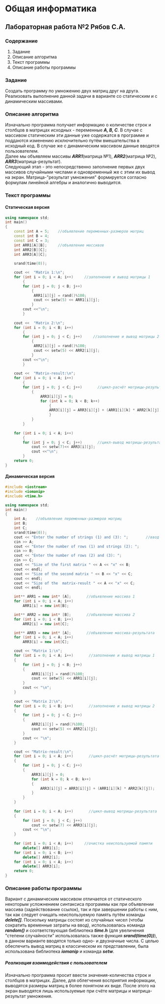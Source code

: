 # Общая информатика
## Лабораторная работа №2 Рябов С.А.
### Содержание  
1. Задание
2. Описание алгоритма
3. Текст программы
4. Описание работы программы   
### Задание
Создать программу по умножению двух матриц друг на друга. Реализовать выполнение данной задачи в варианте со статическим и с динамическим массивами.
### Описание алгоритма
Изначально программа получает информацию о количестве строк и столбцов в матрицах исходных - переменные ***A, B, C***.
В случае с массивом статическим эти данные уже содержатся в программе и поддаются изменению исключительно путём вмешательства в исходный код.
В случае же с динамическим массивом данные вводятся пользователем.  
Далее мы объявляем массивы ***ARR1***(матрица №1), ***ARR2***(матрица №2), ***ARR3***(матрица-результат).   
Следующий этап - это непосредственно заполнение первых двух массивов случайными числами и одновременный же с этим их вывод на экран. Матрица-"результат умножения" формируется согласно формулам линейной алгебры и аналогично выводится.
### Текст программы 
#### Статическая версия
```c++
using namespace std;
int main() 
{
    const int A = 5;    //объявление переменных-размеров матриц
    const int B = 4;
    const int C = 3;
    int ARR1[A][B];     //объявление массивов
    int ARR2[B][C];
    int ARR3[A][C];
    
    srand(time(0));

    cout <<  "Matrix 1:\n";     
    for (int i = 0; i < A; i++)     //заполнение и вывод матрицы 1
        {
        for (int j = 0; j < B; j++)
            {
             ARR1[i][j] = rand()%100;
             cout << setw(5) << ARR1[i][j];  
            }
        cout <<"\n";    
        }
        
    cout <<  "Matrix 2:\n";
    for (int i = 0; i < B; i++)
        {
        for (int j = 0; j < C; j++)     //заполнение и вывод матрицы 2
            {
             ARR2[i][j] = rand()%100;
             cout << setw(5) << ARR2[i][j];  
            }
        cout <<"\n";    
        }
        
    cout <<  "Matrix-result:\n";
    for (int i = 0; i < A; i++)
        {
        for (int j = 0; j < C; j++)       //цикл-расчёт матрицы-результата
            {
                ARR3[i][j] = 0;
                for (int k = 0; k < B; k++)
                    {
                    ARR3[i][j] = ARR3[i][j] + (ARR1[i][k] * ARR2[k][j]);
                    }
            }
        }
        
    for (int i = 0; i < A; i++)
        {
        for (int j = 0; j < C; j++)       //цикл-вывод матрицы-результата
            cout << setw(7)<< ARR3[i][j]; 
            cout <<"\n"; 
        }    
    return 0;
}  
```  
#### Динамическая версия
```c++
#include <iostream>
#include <iomanip>
#include <time.h>

using namespace std;
int main()
{
    int A;    //объявление переменных-размеров матриц
    int B;
    int C;
    srand(time(0));
    cout << "Enter the number of strings (1) and (3): ";        //ввод и элементы взаимодействия с пользователем
    cin >> A;
    cout << "Enter the number of rows (1) and strings (2): ";
    cin >> B;
    cout << "Enter the number of rows (2) and (3): ";
    cin >> C;
    cout << "Size of the first matrix " << A << "x" << B;
    cout << endl;
    cout << "Size of the second matrix " << B << "x" << C;
    cout << endl;
    cout << "Size of the  matrix-result " << A << "x" << C;
    cout << endl;

    int** ARR1 = new int* [A];       //объявление массива 1
    for (int i = 0; i < A; i++)
        ARR1[i] = new int[B];

    int** ARR2 = new int* [B];       //объявление массива 2       
    for (int i = 0; i < B; i++)
        ARR2[i] = new int[C];

    int** ARR3 = new int* [A];       //объявление массива-результата       
    for (int i = 0; i < A; i++)
        ARR3[i] = new int[C];

    cout << "Matrix 1:\n";
    for (int i = 0; i < A; i++)       //заполнение и вывод матрицы 1
    {
        for (int j = 0; j < B; j++)
        {
            ARR1[i][j] = rand()%100;
            cout << setw(5) << ARR1[i][j];
        }
        cout << "\n";
    }
    
    cout << "Matrix 2:\n";
    for (int i = 0; i < B; i++)       //заполнение и вывод матрицы 2
    {
        for (int j = 0; j < C; j++)
        {
            ARR2[i][j] = rand()%100;
            cout << setw(5) << ARR2[i][j];
        }
        cout << "\n";
    }

    cout << "Matrix-result:\n";
    for (int i = 0; i < A; i++)       //цикл-расчёт матрицы-результата
    {
        for (int j = 0; j < C; j++)
        {
            ARR3[i][j] = 0;
            for (int k = 0; k < B; k++)
            {
                ARR3[i][j] = ARR3[i][j] + (ARR1[i][k] * ARR2[k][j]);
            }
        }
    }
    
    for (int i = 0; i < A; i++)       //цикл-вывод матрицы-результата
    {
        for (int j = 0; j < C; j++)
            cout << setw(7) << ARR3[i][j];
        cout << "\n";
    }
    
    for (int i = 0; i < A; i++)     //очистка неиспользуемой памяти
        delete[] ARR1[i];
    for (int i = 0; i < B; i++)
        delete[] ARR2[i];
    for (int i = 0; i < A; i++)
        delete[] ARR3[i];
    return 0;
}
```
### Описание работы программы
Вариант с динамическим массивом отличается от статического некоторым усложнением синтаксиса программы как при объявлении массива (задействование ссылок), так и при завершении работы с ним, так как следует очищать неиспользуемую память путём команды ***delete[]***. Поскольку матрицы состоят из случайных чисел (чтобы сократить временные затраты на ввод), использовалась команда ***random()*** и соответствующая библиотека ***time.h*** (для увеличения "степени случайности" использовалась также функция ***srand(time(0))***), в данном варианте вводятся только одно- и двузначные числа. С целью обеспечить вывод матриц в классическом их представлении, была использована библиотека ***iomanip*** и команда ***setw***.
##### Реализация взаимодействия с пользователем
Изначально программа просит ввести значения-количества строк и столбцов в матрицах. Далее, для облегчения восприятия информации, выводятся размеры матриц в более понятном их виде. После этого на экран выводятся лишь используемые при счёте матрицы и матрица-результат умножения. 
